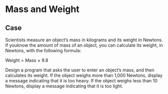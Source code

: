 # Mass and Weight

## Case

Scientists measure an object’s mass in kilograms and its weight in Newtons. If youknow the amount of mass of an object, you can calculate its weight, in Newtons, with the following formula:

Weight = Mass × 9.8

Design a program that asks the user to enter an object’s mass, and then calculates its weight. If the object weighs more than 1,000 Newtons, display a message indicating that it is too heavy. If the object weighs less than 10 Newtons, display a message indicating that it is too light.
